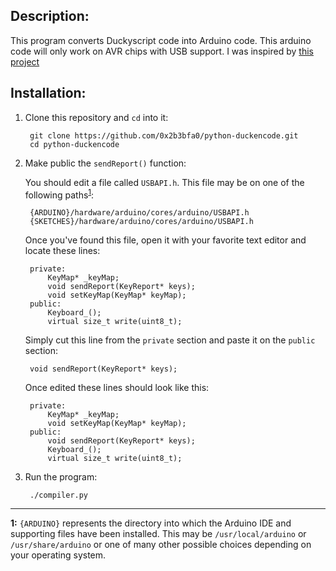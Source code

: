 Description:
------------

This program converts Duckyscript code into Arduino code. This arduino code will only work on AVR chips with USB support. I was inspired by [this project][1]

Installation:
-------------

1. Clone this repository and `cd` into it:

        git clone https://github.com/0x2b3bfa0/python-duckencode.git
        cd python-duckencode

2. Make public the `sendReport()` function:

    You should edit a file called `USBAPI.h`. This file may be on one of the following paths<sup>[1](#footnote_1)</sup>:

        {ARDUINO}/hardware/arduino/cores/arduino/USBAPI.h
        {SKETCHES}/hardware/arduino/cores/arduino/USBAPI.h


    Once you've found this file, open it with your favorite text editor and locate these lines:

        private:
            KeyMap* _keyMap;
            void sendReport(KeyReport* keys);
            void setKeyMap(KeyMap* keyMap);
        public:
            Keyboard_();
            virtual size_t write(uint8_t);

    Simply cut this line from the `private` section and paste it on the `public` section:

        void sendReport(KeyReport* keys);

    Once edited these lines should look like this:

        private:
            KeyMap* _keyMap;
            void setKeyMap(KeyMap* keyMap);
        public:
            void sendReport(KeyReport* keys);
            Keyboard_();
            virtual size_t write(uint8_t);

3. Run the program:

        ./compiler.py

---

<a name="footnote_1">**1**</a>**:** `{ARDUINO}` represents the directory into which the Arduino IDE and supporting files have been installed. This may be `/usr/local/arduino` or `/usr/share/arduino` or one of many other possible choices depending on your operating system.

[1]: https://ctrlaltnarwhal.wordpress.com/2012/10/31/installing-usb-rubber-ducky-on-3rd-party-devices/
